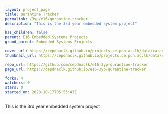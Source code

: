 ```yaml
---
layout: project_page
title: Qurantine Tracker
permalink: /3yp/e16/qurantine-tracker
description: "This is the 3rd year embedded system project"

has_children: false
parent: E16 Embedded Systems Projects
grand_parent: Embedded Systems Projects

cover_url: https://cepdnaclk.github.io/projects.ce.pdn.ac.lk/data/categories/3yp/cover_page.jpg
thumbnail_url: https://cepdnaclk.github.io/projects.ce.pdn.ac.lk/data/categories/3yp/thumbnail.jpg

repo_url: https://github.com/cepdnaclk/e16-3yp-qurantine-tracker
page_url: https://cepdnaclk.github.io/e16-3yp-qurantine-tracker

forks: 4
watchers: 0
stars: 0
started_on: 2020-10-17T05:53:43Z
---
```

This is the 3rd year embedded system project

